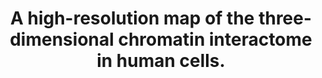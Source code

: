 ---
layout: page
title: " A high-resolution map of the three-dimensional chromatin interactome in human cells."
breadcrumb: true
categories:
    - publication
## publication related information
pub:
    authors: " Fulai Jin, Yan Li, Jesse R. Dixon, Siddarth Selvaraj, Zhen Ye, Ah Young Lee, Chia-An Yen, Anthony D. Schmitt, Celso A. Espinoza,  Bing Ren"
    journal: " Nature"
    date: 2013-11-14
    doi:  10.1038/nature12644
    volume:  503
    pages:  290--294
    number:  7475
    abstract: " A large number of cis-regulatory sequences have been annotated in the human genome, but defining their target genes remains a challenge. One strategy is to identify the long-range looping interactions at these elements with the use of chromosome conformation capture (3C)-based techniques. However, previous studies  lack either the resolution or coverage to permit a whole-genome, unbiased view of chromatin interactions. Here we report a comprehensive chromatin interaction map  generated in human fibroblasts using a genome-wide 3C analysis method (Hi-C). We  determined over one million long-range chromatin interactions at 5-10-kb resolution, and uncovered general principles of chromatin organization at different types of genomic features. We also characterized the dynamics of promoter-enhancer contacts after TNF-alpha signalling in these cells. Unexpectedly, we found that TNF-alpha-responsive enhancers are already in contact with their target promoters before signalling. Such pre-existing chromatin looping, which also exists in other cell types with different extracellular signalling, is a strong predictor of gene induction. Our observations suggest that the three-dimensional chromatin landscape, once established in a particular  cell type, is relatively stable and could influence the selection or activation of target genes by a ubiquitous transcription activator in a cell-specific manner.,"
---